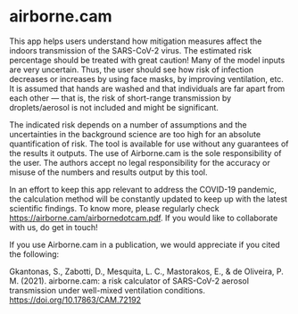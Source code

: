 # airborne.cam
This app helps users understand how mitigation measures affect the indoors transmission of the SARS-CoV-2 virus. The estimated risk percentage should be treated with great caution! Many of the model inputs are very uncertain. Thus, the user should see how risk of infection decreases or increases by using face masks, by improving ventilation, etc. It is assumed that hands are washed and that individuals are far apart from each other — that is, the risk of short-range transmission by droplets/aerosol is not included and might be significant.

The indicated risk depends on a number of assumptions and the uncertainties in the background science are too high for an absolute quantification of risk. The tool is available for use without any guarantees of the results it outputs. The use of Airborne.cam is the sole responsibility of the user. The authors accept no legal responsibility for the accuracy or misuse of the numbers and results output by this tool.

In an effort to keep this app relevant to address the COVID-19 pandemic, the calculation method will be constantly updated to keep up with the latest scientific findings. To know more, please regularly check https://airborne.cam/airbornedotcam.pdf. If you would like to collaborate with us, do get in touch!

If you use Airborne.cam in a publication, we would appreciate if you cited the following:

Gkantonas, S., Zabotti, D., Mesquita, L. C., Mastorakos, E., & de Oliveira, P. M. (2021). airborne.cam: a risk calculator of SARS-CoV-2 aerosol transmission under well-mixed ventilation conditions. https://doi.org/10.17863/CAM.72192
